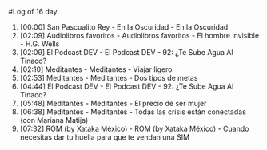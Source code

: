 #Log of 16 day

1. [00:00] San Pascualito Rey - En la Oscuridad - En la Oscuridad
1. [02:09] Audiolibros favoritos - Audiolibros favoritos - El hombre invisible - H.G. Wells
1. [02:09] El Podcast DEV - El Podcast DEV - 92: ¿Te Sube Agua Al Tinaco?
1. [02:10] Meditantes - Meditantes - Viajar ligero
1. [02:53] Meditantes - Meditantes - Dos tipos de metas
1. [04:44] El Podcast DEV - El Podcast DEV - 92: ¿Te Sube Agua Al Tinaco?
1. [05:48] Meditantes - Meditantes - El precio de ser mujer
1. [06:38] Meditantes - Meditantes - Todas las crisis están conectadas (con Mariana Matija)
1. [07:32] ROM (by Xataka México) - ROM (by Xataka México) - Cuando necesitas dar tu huella para que te vendan una SIM
